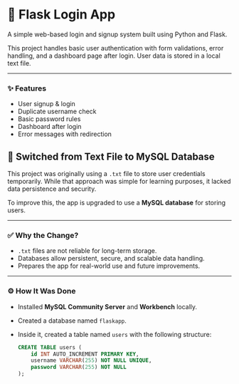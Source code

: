 # 🔐 Flask Login App

A simple web-based login and signup system built using Python and Flask.

This project handles basic user authentication with form validations, error handling, and a dashboard page after login. User data is stored in a local text file.

---

### ✨ Features

- User signup & login
- Duplicate username check
- Basic password rules
- Dashboard after login
- Error messages with redirection

## 🔄 Switched from Text File to MySQL Database

This project was originally using a `.txt` file to store user credentials temporarily. While that approach was simple for learning purposes, it lacked data persistence and security.

To improve this, the app is upgraded to use a **MySQL database** for storing users.

---

### ✅ Why the Change?
- `.txt` files are not reliable for long-term storage.
- Databases allow persistent, secure, and scalable data handling.
- Prepares the app for real-world use and future improvements.

---

### ⚙️ How It Was Done
- Installed **MySQL Community Server** and **Workbench** locally.
- Created a database named `flaskapp`.
- Inside it, created a table named `users` with the following structure:

  ```sql
  CREATE TABLE users (
      id INT AUTO_INCREMENT PRIMARY KEY,
      username VARCHAR(255) NOT NULL UNIQUE,
      password VARCHAR(255) NOT NULL
  );

